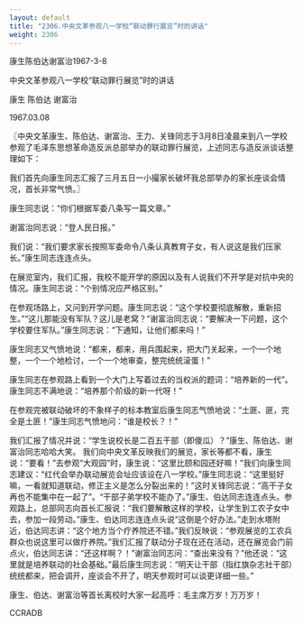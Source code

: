 ```yaml
---
layout: default
title: "2306.中央文革参观八一学校“联动罪行展览”时的讲话"
weight: 2306
---
```


康生陈伯达谢富治1967-3-8

中央文革参观八一学校“联动罪行展览”时的讲话

康生 陈伯达 谢富治

1967.03.08

〖中央文革康生、陈伯达、谢富治、王力、关锋同志于3月8日凌晨来到八一学校参观了毛泽东思想革命造反派总部举办的联动罪行展览，上述同志与造反派谈话整理如下：

我们首先向康生同志汇报了三月五日一小撮家长破坏我总部举办的家长座谈会情况，首长非常气愤。〗

康生同志说：“你们根据军委八条写一篇文章。”

谢富治同志说：“登人民日报。”

我们说：“我们要求家长按照军委命令八条认真教育子女，有人说这是我们压家长。”康生同志连连点头。

在展览室内，我们汇报，我校不能开学的原因以及有人说我们不开学是对抗中央的情况。康生同志说：“个别情况应严格区别。”

在参观场路上，又问到开学问题。康生同志说：“这个学校要彻底解散，重新招生。”“这儿那能没有军队？这儿是老窝？”谢富治同志说：“要解决一下问题，这个学校要住军队。”康生同志说：“下通知，让他们都来吗！”

康生同志又气愤地说：“都来，都来，用兵围起来，把大门关起来，一个一个地整，一个一个地检讨，一个一个地审查，整完统统滚蛋！”

康生同志在参观路上看到一个大门上写着过去的当权派的题词：“培养新的一代”。康生同志不满地说：“培养那个阶级的新一代呀！”

在参观完被联动破坏的不象样子的标本教室后康生同志气愤地说：“土匪、匪，完全是土匪！”康生同志气愤地问：“谁是校长？！”

我们汇报了情况并说：“学生说校长是二百五干部（即傻瓜）？”康生、陈伯达、谢富治同志哈哈大笑。 我们向中央文革反映我们的展览，家长等都不看，康生说：“要看！”去参观“大观园”时，康生说：“这里比颐和园还好嘛！”我们向康生同志建议：“红代会举办联动展览会址应该设在八一学校。”康生同志说：“这里挺好嘛，一看就知道联动，修正主义是怎么分裂出来的！”这时关锋同志说：“高干子女再也不能集中在一起了”。“干部子弟学校不能办了。”康生、伯达同志连连点头。参观路上，总部同志向首长汇报说：“我们要解散这样的学校，让学生到工农子女中去，参加一段劳动。”康生、伯达同志连连点头说“这倒是个好办法。”走到水塔附近，伯达同志讲：“这个地方当个疗养院还不错。”我们反映说：“参观展览的工农兵群众也说这里可以做疗养院。”我们汇报了联动分子现在还在活动，还在展览会门前点火，伯达同志讲：“还这样啊？！”谢富治同志问：“查出来没有？”他还说：“这里就是培养联动的社会基础。”最后康生同志说：“明天让干部（指红旗杂志社干部）统统都来，把会调开，座谈会不开了，明天参观时可以谈更详细一些。”

康生、伯达、谢富治等首长离校时大家一起高呼：毛主席万岁！万万岁！

CCRADB

